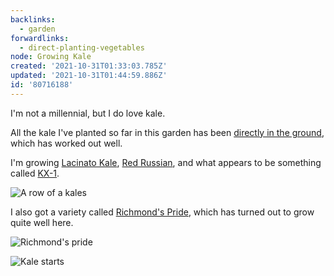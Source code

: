 ```yaml
---
backlinks:
  - garden
forwardlinks:
  - direct-planting-vegetables
node: Growing Kale
created: '2021-10-31T01:33:03.785Z'
updated: '2021-10-31T01:44:59.886Z'
id: '80716188'
---
```

I'm not a millennial, but I do love kale. 

All the kale I've planted so far in this garden has been [directly in the ground](direct-planting-vegetables.md), which has worked out well. 

I'm growing [Lacinato Kale](https://en.wikipedia.org/wiki/Lacinato_kale), [Red Russian](https://specialtyproduce.com/produce/Red_Russian_Kale_5959.php), and what appears to be something called [KX-1](https://www.johnnyseeds.com/vegetables/kale/kx-1-f1-kale-seed-4009.html). 

![](images/growing-kale/TlObiRHwUT.webp "A row of a kales")

I also got a variety called [Richmond's Pride](https://www.anniesannuals.com/plants/view/?id=3600), which has turned out to grow quite well here. 

![](images/growing-kale/NkuosrOPHd.webp "Richmond's pride")

![](images/growing-kale/WLfkxMHPUS.webp "Kale starts")



